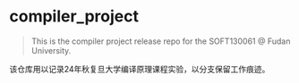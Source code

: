 # compiler_project
> This is the compiler project release repo for the SOFT130061 @ Fudan University.

该仓库用以记录24年秋复旦大学编译原理课程实验，以分支保留工作痕迹。
